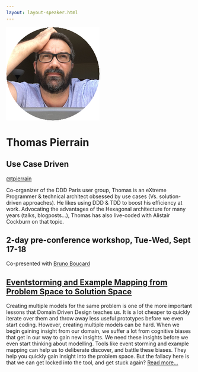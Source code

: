 ```yaml
---
layout: layout-speaker.html
---
```

<div class="container section featured-speaker">
  <div class="row">
    <div class="col-xs-12 col-sm-2 img-container">
      <img class="speaker-page-img" src="../img/speakers/Thomas-Pierrain-ON.png">
    </div>
    <div class="col-xs-12 col-sm-10 copy-container">
        <h1 class="speaker-header">Thomas Pierrain</h1>
      <h2 class="speaker-subtitle">Use Case Driven</h2>
      <p class="copy"><a class="speaker-handle" href="https://twitter.com/tpierrain" target="_blank">@tpierrain</a></p>
        <p class="copy">Co-organizer of the DDD Paris user group, Thomas is an eXtreme Programmer &amp; technical architect obsessed by use cases (Vs. solution-driven approaches). He likes using DDD &amp; TDD to boost his efficiency at work. Advocating the advantages of the Hexagonal architecture for many years (talks, blogposts...), Thomas has also live-coded with Alistair Cockburn on that topic.</p>
        <h2 class="speaker-subheader">2-day pre-conference workshop, Tue-Wed, Sept 17-18</h2>
        <p class="copy">Co-presented with <a href="bruno-boucard.html">Bruno Boucard</a></p>
      <h2 class="speaker-subheader"><a href="../workshops/eventstorming-and-example-mapping-from-problem-space-to-solution-space.html">Eventstorming and Example Mapping from Problem Space to Solution Space</a></h2>
      <p class="copy">Creating multiple models for the same problem is one of the more important lessons that Domain Driven Design teaches us. It is a lot cheaper to quickly iterate over them and throw away less useful prototypes before we even start coding. However, creating multiple models can be hard. When we begin gaining insight from our domain, we suffer a lot from cognitive biases that get in our way to gain new insights. We need these insights before we even start thinking about modelling. Tools like event storming and example mapping can help us to deliberate discover, and battle these biases. They help you quickly gain insight into the problem space. But the fallacy here is that we can get locked into the tool, and get stuck again? <a href="../workshops/eventstorming-and-example-mapping-from-problem-space-to-solution-space.html">Read more...</a></p>
    </div>
  </div>
</div>
